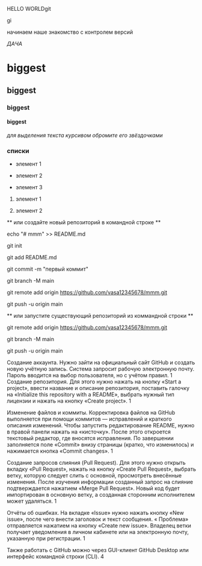 HELLO WORLDgit 

gi

начинаем наше знакомство с контролем версий

*ДАЧА*

# biggest 

## biggest

### biggest

#### biggest

*для выделения текста курсивом обромите его звёздочками*

### списки

* элемент 1

* элемент 2

* элемент 3


1. элемент 1

2. элемент 2

** или создайте новый репозиторий в командной строке **

echo "# mmm" >> README.md

git init

git add README.md

git commit -m "первый коммит"

git branch -M main

git remote add origin https://github.com/vasa12345678/mmm.git

git push -u origin main

** или запустите существующий репозиторий из коммандной строки **

git remote add origin https://github.com/vasa12345678/mmm.git

git branch -M main

git push -u origin main

Создание аккаунта. Нужно зайти на официальный сайт GitHub и создать новую учётную запись. Система запросит рабочую электронную почту. Пароль вводится на выбор пользователя, но с учётом правил. 1
Создание репозитория. Для этого нужно нажать на кнопку «Start a project», ввести название и описание репозитория, поставить галочку на «Initialize this repository with a README», выбрать нужный тип лицензии и нажать на кнопку «Create project». 1

Изменение файлов и коммиты. Корректировка файлов на GitHub выполняется при помощи коммитов — исправлений и краткого описания изменений. Чтобы запустить редактирование README, нужно в правой панели нажать на «кисточку». После этого откроется текстовый редактор, где вносятся исправления. По завершении заполняется поле «Commit» внизу страницы (кратко, что изменилось) и нажимается кнопка «Commit changes». 1

Создание запросов слияния (Pull Request). Для этого нужно открыть вкладку «Pull Request», нажать на кнопку «Create Pull Request», выбрать ветку, которую следует слить с основной, просмотреть внесённые изменения. После изучения информации созданный запрос на слияние подтверждается нажатием «Merge Pull Request». Новый код будет импортирован в основную ветку, а созданная сторонним исполнителем может удаляться. 1

Отчёты об ошибках. На вкладке «Issue» нужно нажать кнопку «New issue», после чего внести заголовок и текст сообщения. « Проблема» отправляется нажатием на кнопку «Create new issue». Владелец ветки получает уведомления в личном кабинете или на электронную почту, указанную при регистрации. 1

Также работать с GitHub можно через GUI-клиент GitHub Desktop или интерфейс командной строки (CLI). 4

